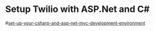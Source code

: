 # Setup Twilio with ASP.Net and C#

#[set-up-your-csharp-and-asp-net-mvc-development-environment](https://www.twilio.com/docs/usage/tutorials/how-to-set-up-your-csharp-and-asp-net-mvc-development-environment)
